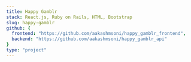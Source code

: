 ```yaml
---
title: Happy Gamblr
stack: React.js, Ruby on Rails, HTML, Bootstrap
slug: happy-gamblr
github: {
  frontend: "https://github.com/aakashmsoni/happy_gamblr_frontend",
  backend: "https://github.com/aakashmsoni/happy_gamblr_api"
}
type: "project"
---
```


